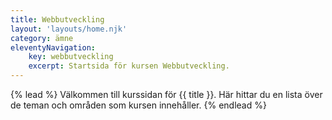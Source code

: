 ```yaml
---
title: Webbutveckling
layout: 'layouts/home.njk'
category: ämne
eleventyNavigation:
    key: webbutveckling
    excerpt: Startsida för kursen Webbutveckling.
---
```


{% lead %}
Välkommen till kurssidan för {{ title }}.
Här hittar du en lista över de teman och områden som kursen innehåller.
{% endlead %}